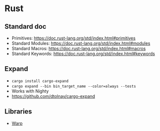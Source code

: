 # Rust

## Standard doc
- Primitives:        https://doc.rust-lang.org/std/index.html#primitives
- Standard Modules:  https://doc.rust-lang.org/std/index.html#modules
- Standard Macros:   https://doc.rust-lang.org/std/index.html#macros
- Standard Keywords: https://doc.rust-lang.org/std/index.html#keywords

## Expand
- `cargo install cargo-expand`
- `cargo expand --bin bin_target_name --color=always --tests`
- Works with Nighty
- https://github.com/dtolnay/cargo-expand


## Libraries

- [Warp](warp/warp.md)